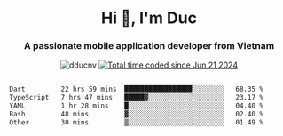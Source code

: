 <h1 align="center">
  Hi 👋, I'm  Duc</h1>
<h3 align="center">A passionate mobile application developer from Vietnam</h3>  
  
<p align="center"> <img src="https://komarev.com/ghpvc/?username=dducnv&label=Profile%20views&color=0e75b6&style=flat" alt="dducnv" /> 
<a href="https://wakatime.com/@4d2a2cd9-1bcb-4dd1-84a4-dce128a35137"><img src="https://wakatime.com/badge/user/4d2a2cd9-1bcb-4dd1-84a4-dce128a35137.svg" alt="Total time coded since Jun 21 2024" /></a>
</p>  

<div style="width: 100vw; overflow-x: auto; flex:center">
  <!--START_SECTION:waka-->

```txt
Dart         22 hrs 59 mins  █████████████████░░░░░░░░   68.35 %
TypeScript   7 hrs 47 mins   █████▓░░░░░░░░░░░░░░░░░░░   23.17 %
YAML         1 hr 28 mins    █░░░░░░░░░░░░░░░░░░░░░░░░   04.40 %
Bash         48 mins         ▓░░░░░░░░░░░░░░░░░░░░░░░░   02.40 %
Other        30 mins         ▒░░░░░░░░░░░░░░░░░░░░░░░░   01.49 %
```

<!--END_SECTION:waka-->
</div>




  
